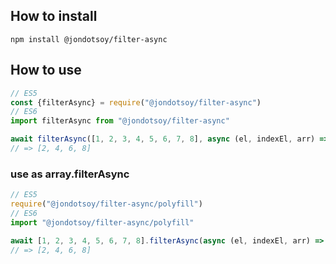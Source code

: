 ## How to install

```
npm install @jondotsoy/filter-async
```

## How to use

```javascript
// ES5
const {filterAsync} = require("@jondotsoy/filter-async")
// ES6
import filterAsync from "@jondotsoy/filter-async"

await filterAsync([1, 2, 3, 4, 5, 6, 7, 8], async (el, indexEl, arr) => (el % 2 === 0))
// => [2, 4, 6, 8]
```

### use as array.filterAsync

```javascript
// ES5
require("@jondotsoy/filter-async/polyfill")
// ES6
import "@jondotsoy/filter-async/polyfill"

await [1, 2, 3, 4, 5, 6, 7, 8].filterAsync(async (el, indexEl, arr) => (el % 2 === 0))
// => [2, 4, 6, 8]
```
